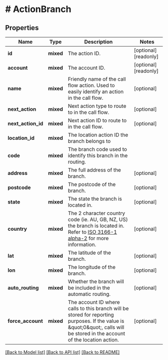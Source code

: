 # # ActionBranch

## Properties

Name | Type | Description | Notes
------------ | ------------- | ------------- | -------------
**id** | **mixed** | The action ID. | [optional] [readonly]
**account** | **mixed** | The account ID. | [optional] [readonly]
**name** | **mixed** | Friendly name of the call flow action. Used to easily identify an action in the call flow. | [optional]
**next_action** | **mixed** | Next action type to route to in the call flow. | [optional]
**next_action_id** | **mixed** | Next action ID to route to in the call flow. | [optional]
**location_id** | **mixed** | The location action ID the branch belongs to |
**code** | **mixed** | The branch code used to identify this branch in the routing. |
**address** | **mixed** | The full address of the branch. | [optional]
**postcode** | **mixed** | The postcode of the branch. | [optional]
**state** | **mixed** | The state the branch is located in. | [optional]
**country** | **mixed** | The 2 character country code (ie. AU, GB, NZ, US) the branch is located in. Refer to [ISO 3166-1 alpha-2](https://en.wikipedia.org/wiki/ISO_3166-1_alpha-2) for more information. | [optional]
**lat** | **mixed** | The latitude of the branch. | [optional]
**lon** | **mixed** | The longitude of the branch. | [optional]
**auto_routing** | **mixed** | Whether the branch will be included in the automatic routing. | [optional]
**force_account** | **mixed** | The account ID where calls to this branch will be stored for reporting purposes. If the value is \&quot;0\&quot;, calls will be stored in the account of the location action. | [optional]

[[Back to Model list]](../../README.md#models) [[Back to API list]](../../README.md#endpoints) [[Back to README]](../../README.md)

